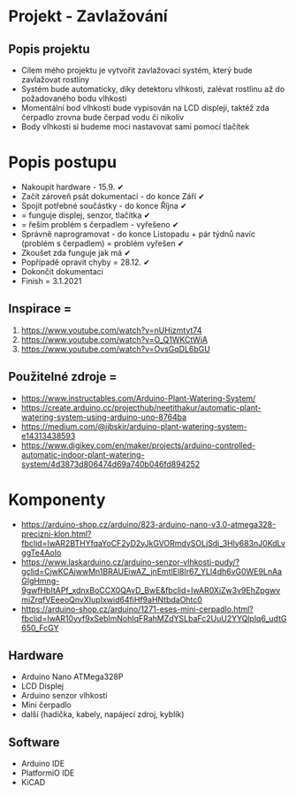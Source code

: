 # Projekt - Zavlažování

## Popis projektu
- Cílem mého projektu je vytvořit zavlažovací systém, který bude zavlažovat rostliny
- Systém bude automaticky, díky detektoru vlhkosti, zalévat rostlinu až do požadovaného bodu vlhkosti
- Momentální bod vlhkosti bude vypisován na LCD displeji, taktéž zda čerpadlo zrovna bude čerpad vodu či nikoliv
- Body vlhkosti si budeme moci nastavovat sami pomocí tlačítek

# Popis postupu
- Nakoupit hardware - 15.9. ✔
- Začít zároveň psát dokumentaci - do konce Září  ✔
- Spojit potřebné součástky - do konce Října ✔
- = funguje displej, senzor, tlačítka ✔
- = řeším problém s čerpadlem - vyřešeno  ✔
- Správně naprogramovat - do konce Listopadu + pár týdnů navíc (problém s čerpadlem) = problém vyřešen ✔
- Zkoušet zda funguje jak má ✔
- Popřípadě opravit chyby = 28.12. ✔
- Dokončit dokumentaci 
- Finish = 3.1.2021

## Inspirace = 
1. https://www.youtube.com/watch?v=nUHizmtyt74  
2. https://www.youtube.com/watch?v=O_Q1WKCtWiA
3. https://www.youtube.com/watch?v=OvsGqDL6bGU

## Použitelné zdroje = 
 - https://www.instructables.com/Arduino-Plant-Watering-System/
 - https://create.arduino.cc/projecthub/neetithakur/automatic-plant-watering-system-using-arduino-uno-8764ba
 - https://medium.com/@jjbskir/arduino-plant-watering-system-e14313438593
 - https://www.digikey.com/en/maker/projects/arduino-controlled-automatic-indoor-plant-watering-system/4d3873d806474d69a740b046fd894252
 
# Komponenty
- https://arduino-shop.cz/arduino/823-arduino-nano-v3.0-atmega328-precizni-klon.html?fbclid=IwAR2BTHYfqaYoCF2yD2yJkGVORmdvSOLjSdj_3Hly683nJ0KdLvggTe4AoIo
- https://www.laskarduino.cz/arduino-senzor-vlhkosti-pudy/?gclid=CjwKCAjwwMn1BRAUEiwAZ_jnEmtlEl8Ir67_YLl4dh6vG0WE9LnAaGlgHmng-9gwfHbItAPf_xdnxBoCCX0QAvD_BwE&fbclid=IwAR0XiZw3v9EhZpgwvmiZrqfVEeeoQnvXIupIxwid64fiHf9aHNtbdaOhtc0
- https://arduino-shop.cz/arduino/1271-eses-mini-cerpadlo.html?fbclid=IwAR10yyf9xSeblmNohIqFRahMZdYSLbaFc2UuU2YYQlplq6_udtG650_FcGY

## Hardware
- Arduino Nano ATMega328P
- LCD Displej
- Arduino senzor vlhkosti
- Mini čerpadlo
- další (hadička, kabely, napájecí zdroj, kyblík)

## Software
- Arduino IDE
- PlatformiO IDE
- KiCAD
